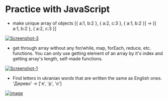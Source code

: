 # Practice with JavaScript 

- make unique array of objects [{ a:1, b:2 }, { a:2, c:3 }, { a:1, b:2 }] -> [{ a:1, b:2 }, { a:2, c:3 }]

<a href="https://imgbb.com/"><img src="https://i.ibb.co/GT5J2mD/Screenshot-3.png" alt="Screenshot-3" border="0"></a><br />
- get through array without any for/while, map, forEach, reduce, etc. functions. You can only use getting element of an array by it's index and getting array's length, self-made functions.

<a href="https://ibb.co/xYXNFF9"><img src="https://i.ibb.co/RNYqjjr/Screenshot-1.png" alt="Screenshot-1" border="0"></a><br />

- Find letters in ukranian words that are written the same as English ones. 'Дерево' -> ['e', 'p', 'o'] 

<a href="https://ibb.co/SVdc0r5"><img src="https://i.ibb.co/WBP0FtG/image.png" alt="image" border="0"></a><br />
